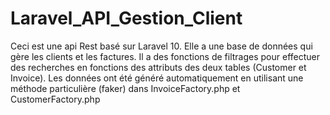 # Laravel_API_Gestion_Client
Ceci est une api Rest basé sur Laravel 10. Elle a une base de données qui gère les clients et les factures. Il a des fonctions de filtrages pour effectuer des recherches en fonctions des attributs des deux tables (Customer et Invoice). Les données ont été généré automatiquement en utilisant une méthode particulière (faker) dans InvoiceFactory.php et CustomerFactory.php 
